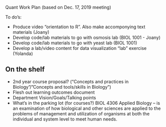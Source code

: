 Quant Work Plan (based on Dec. 17, 2019 meeting)

To do’s: 

-	Produce video “orientation to R”. Also make accomponying text materials (Joany)
-	Develop code/lab materials to go with osmosis lab (BIOL 1001 - Joany)
-	Develop code/lab materials to go with yeast lab (BIOL 1001)
-	Develop a lab/video content for data visualization “lab” exercise (Yolanda)

On the shelf
------
-	2nd year course proposal? (“Concepts and practices in Biology”/”Concepts and tools/skills in Biology”)
-	Flesh out learning outcomes document
-	Department Vision/Goals/Talking points
-	What’s in the parking lot (for courses?) BIOL 4306 Applied Biology – is an examination of how biological and other sciences are applied to the problems of management and utilization of organisms at both the individual and system level to meet human needs.
